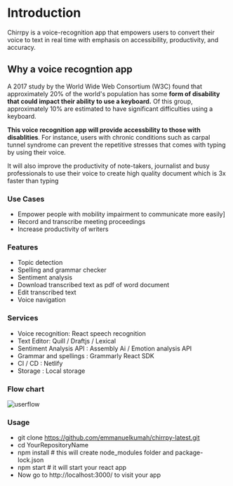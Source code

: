 # Introduction

Chirrpy is a voice-recognition app that empowers users to convert their voice to text in real time with emphasis on accessibility, productivity, and accuracy.

## Why a voice recogntion app

A 2017 study by the World Wide Web Consortium (W3C) found that approximately 20% of the world's population has some **form of disability that could impact their ability to use a keyboard.** Of this group, approximately 10% are estimated to have significant difficulties using a keyboard.

**This voice recognition app will provide accessbility to those with disablities**. For instance, users with chronic conditions such as carpal tunnel syndrome can prevent the repetitive stresses that comes with typing by using their voice.

It will also improve the productivity of note-takers, journalist and busy professionals to use their voice to create high quality document which is 3x faster than typing

### Use Cases

- Empower people with mobility impairment to communicate more easily]
- Record and transcribe meeting proceedings
- Increase productivity of writers

### Features

- Topic detection
- Spelling and grammar checker
- Sentiment analysis
- Download transcribed text as pdf of word document
- Edit transcribed text
- Voice navigation

### Services

- Voice recognition: React speech recognition
- Text Editor: Quill / Draftjs / Lexical
- Sentiment Analysis API : Assembly Ai / Emotion analysis API
- Grammar and spellings : Grammarly React SDK
- CI / CD : Netlify
- Storage : Local storage

### Flow chart

![userflow](https://github.com/emmanuelkumah/chirrpy-latest/assets/5445592/9afcd834-7e83-4a52-a658-ae3336536826)

### Usage

- git clone https://github.com/emmanuelkumah/chirrpy-latest.git
- cd YourRepositoryName
- npm install # this will create node_modules folder and package-lock.json
- npm start # it will start your react app
- Now go to http://localhost:3000/ to visit your app
